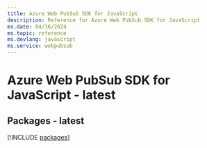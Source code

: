 ```yaml
---
title: Azure Web PubSub SDK for JavaScript
description: Reference for Azure Web PubSub SDK for JavaScript
ms.date: 04/16/2024
ms.topic: reference
ms.devlang: javascript
ms.service: webpubsub
---
```

# Azure Web PubSub SDK for JavaScript - latest
## Packages - latest
[!INCLUDE [packages](web-pubsub-index.md)]